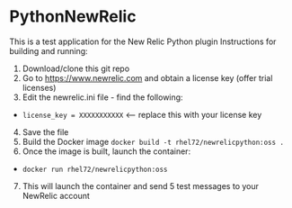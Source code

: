# PythonNewRelic

This is a test application for the New Relic Python plugin
Instructions for building and running:
1. Download/clone this git repo
2. Go to https://www.newrelic.com and obtain a license key (offer trial licenses)
3. Edit the newrelic.ini file - find the following:
* `license_key = XXXXXXXXXXX` <-- replace this with your license key
4. Save the file
5. Build the Docker image `docker build -t rhel72/newrelicpython:oss .`
6. Once the image is built, launch the container:
* `docker run rhel72/newrelicpython:oss`
7. This will launch the container and send 5 test messages to your NewRelic account

